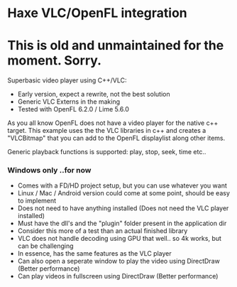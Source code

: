 # Haxe VLC/OpenFL integration
# This is old and unmaintained for the moment. Sorry. 

Superbasic video player using C++/VLC:

 * Early version, expect a rewrite, not the best solution
 * Generic VLC Externs in the making
 * Tested with OpenFL 6.2.0 / Lime 5.6.0

As you all know OpenFL does not have a video player for the native c++ target. This example uses the the VLC libraries in c++ and creates a "VLCBitmap" that you can add to the OpenFL displaylist along other items.

Generic playback functions is supported: play, stop, seek, time etc..


### Windows only ..for now

 * Comes with a FD/HD project setup, but you can use whatever you want
 * Linux / Mac / Android version could come at some point, should be easy to implement
 * Does not need to have anything installed (Does not need the VLC player installed)
 * Must have the dll's and the "plugin" folder present in the application dir
 * Consider this more of a test than an actual finished library
 * VLC does not handle decoding using GPU that well.. so 4k works, but can be challenging
 * In essence, has the same features as the VLC player
 * Can also open a seperate window to play the video using DirectDraw (Better performance)
 * Can play videos in fullscreen using DirectDraw (Better performance)
